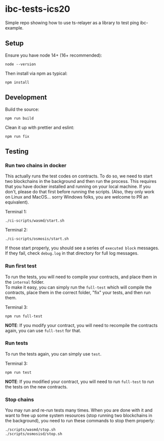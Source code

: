 # ibc-tests-ics20

Simple repo showing how to use ts-relayer as a library to test ping ibc-example.

## Setup

Ensure you have node 14+ (16+ recommended):

```
node --version
```

Then install via npm as typical:

```
npm install
```

## Development

Build the source:

```
npm run build
```

Clean it up with prettier and eslint:

```
npm run fix
```

## Testing

### Run two chains in docker

This actually runs the test codes on contracts. To do so, we need to start two blockchains in the background and then run the process. This requires that you have docker installed and running on your local machine. If you don't, please do that first before running the scripts. (Also, they only work on Linux and MacOS... sorry Windows folks, you are welcome to PR an equivalent).

Terminal 1:

```
./ci-scripts/wasmd/start.sh
```

Terminal 2:

```
./ci-scripts/osmosis/start.sh
```

If those start properly, you should see a series of `executed block` messages. If they fail, check `debug.log` in that directory for full log messages.

### Run first test

To run the tests, you will need to compile your contracts, and place them in the `internal` folder.  
To make it easy, you can simply run the `full-test` which will compile the contracts, place them in the correct folder, "fix" your tests, and then run them.

Terminal 3:

```
npm run full-test
```

**NOTE**: If you modify your contract, you will need to recompile the contracts again, you can use `full-test` for that.

### Run tests

To run the tests again, you can simply use `test`.

Terminal 3:

```
npm run test
```

**NOTE**: If you modified your contract, you will need to run `full-test` to run the tests on the new contracts.

### Stop chains

You may run and re-run tests many times. When you are done with it and want to free up some system resources (stop running two blockchains in the background), you need to run these commands to stop them properly:

```
./scripts/wasmd/stop.sh
./scripts/osmosisd/stop.sh
```
